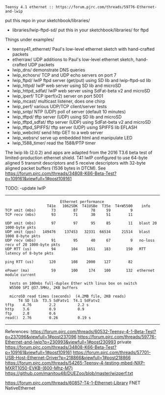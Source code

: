     Teensy 4.1 ethernet :: https://forum.pjrc.com/threads/59776-Ethernet-and-lwip

put this repo in your sketchbook/libraries/

- libraries/lwip-ftpd-sd/    put this in your sketchbook/libraries/  for ftpd

Things under examples/
- teensy41_ethernet/ Paul's low-level ethernet sketch with hand-crafted packets
- etherraw/         UDP additions to Paul's low-level ethernet sketch, hand-crafted UDP packets
- lwip_dns/         demonstrate DNS queries
- lwip_echosrv/     TCP and UDP echo servers on port 7
- lwip_ftpd/        lwIP ftpd server (get/put) using SD lib and lwip-ftpd-sd lib
- lwip_httpd/       lwIP web server using SD lib and microSD
- lwip_httpd_sdfat/ lwIP web server using SdFat-beta v2 and microSD
- lwip_iperf/       TCP iperf(v2) server on port 5001
- lwip_mcast/       multicast listener, does one chirp
- lwip_perf/        various UDP/TCP client/server tests
- lwip_sntp/        NTP (UDP) poll of server (default 10 minutes)
- lwip_tftpd/       tftp server (UDP) using SD lib and microSD
- lwip_tftpd_sdfat/ tftp server (UDP) using SdFat-beta v2 and microSD
- lwip_tftpd_SPIFFS/  tftp server (UDP) using SPIFFS lib EFLASH
- lwip_webclnt/     send http GET to a web server
- lwip_websrv/      serve up embedded html and manipulate LED
- lwip_1588_timer/  read the 1588/PTP timer


The lwip lib (2.0.2) and apps are adapted from the 2016 T3.6 beta test of 
limited-production ethernet shield. T41 lwIP configured to use 64-byte aligned
5 transmit descriptors and 5 receive descriptors with 32-byte aligned packet
buffers (1536 bytes in DTCM). See
https://forum.pjrc.com/threads/34808-K66-Beta-Test?p=109161&viewfull=1#post109161


TODO:
  -update lwIP

--------------------------------------------------------------------

```
                         Ethernet performance
                   T41e   1062SDK  T41USBe  T35e  T4+W5500    info
TCP xmit (mbs)       73        87      78     59         9 
TCP recv (mbs)       93        71      30     51        11  

UDP xmit (mbs)       97        97      95     85        11   blast 20 1000-byte pkts
UDP xmit (pps)   149476    137453   32331  66534     21514   blast 1000 8-byte pkts
UDP recv (mbs)       91        95      40     67         9   no-loss recv of 20 1000-byte pkts
UDP RTT (us)         94       104    1651    183       150   RTT latency of 8-byte pkts

ping RTT (us)       120       108    2000    127        82 

ePower (ma)          59       100     174    100       132  ethernet module current

  tests on 100mbs full-duplex Ether with linux box on switch
  W5500 SPI @37.5MHz, 2KB buffers

  microSD read times (seconds)  (4.2MB file, 2KB reads)
      T4 SD lib  T3.5 SdFatv1  T4.1 SdFatv2
tftp    4.76        2.2          2.2 s
http    3.6         0.9          0.9
ftp     2.8         0.6  
read()  2.76        0.26         0.19 s
```

-----------------------------------------------------------------------

References:
https://forum.pjrc.com/threads/60532-Teensy-4-1-Beta-Test?p=237096&viewfull=1#post237096
https://forum.pjrc.com/threads/59776-Ethernet-and-lwip?p=230993&viewfull=1#post230993  private 
https://forum.pjrc.com/threads/34808-K66-Beta-Test?p=109161&viewfull=1#post109161
https://forum.pjrc.com/threads/57701-USB-Host-Ethernet-Driver?p=218866&viewfull=1#post218866
https://forum.pjrc.com/threads/54265-Teensy-4-testing-mbed-NXP-MXRT1050-EVKB-(600-Mhz-M7)
https://github.com/manitou48/DUEZoo/blob/master/wizperf.txt

https://forum.pjrc.com/threads/60857-T4-1-Ethernet-Library FNET NativeEthernet
